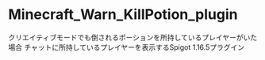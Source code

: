 # Minecraft_Warn_KillPotion_plugin
クリエイティブモードでも倒されるポーションを所持しているプレイヤーがいた場合 チャットに所持しているプレイヤーを表示するSpigot 1.16.5プラグイン

